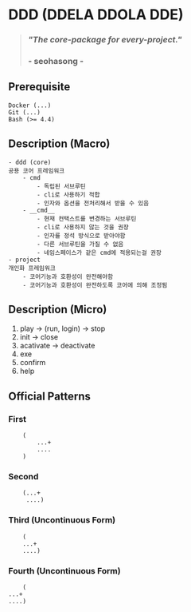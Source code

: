 # DDD (DDELA DDOLA DDE)
> ### *"The core-package for every-project."*
> ### - seohasong -

## Prerequisite
```
Docker (...)
Git (...)
Bash (>= 4.4)
```

## Description (Macro)
```
- ddd (core)
공용 코어 프레임워크
    - cmd
        - 독립된 서브루틴
        - cli로 사용하기 적합
        - 인자와 옵션을 전처리해서 받을 수 있음
    - __cmd__
        - 현재 컨택스트를 변경하는 서브루틴
        - cli로 사용하지 않는 것을 권장
        - 인자를 정석 방식으로 받아야함
        - 다른 서브루틴을 가질 수 없음
        - 네임스페이스가 같은 cmd에 적용되는걸 권장
- project
개인화 프레임워크
    - 코어기능과 호환성이 완전해야함
    - 코어기능과 호환성이 완전하도록 코어에 의해 조정됨
```

## Description (Micro)
1. play -> (run, login) -> stop
1. init -> close
1. acativate -> deactivate
1. exe
1. confirm
1. help

## Official Patterns
### First
```
    (
        ...+
        ....
    )
```
### Second
```
    (...+
     ....)
```
### Third (Uncontinuous Form)
```
    (
    ...+
    ....)
```
### Fourth (Uncontinuous Form)
```
    (
...+
....)
```

